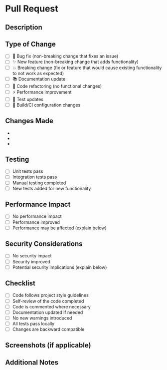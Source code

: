 # Pull Request

## Description
<!-- Provide a brief description of the changes -->

## Type of Change
<!-- Mark the relevant option with an "x" -->
- [ ] 🐛 Bug fix (non-breaking change that fixes an issue)
- [ ] ✨ New feature (non-breaking change that adds functionality)
- [ ] 💥 Breaking change (fix or feature that would cause existing functionality to not work as expected)
- [ ] 📚 Documentation update
- [ ] 🧹 Code refactoring (no functional changes)
- [ ] ⚡ Performance improvement
- [ ] 🧪 Test updates
- [ ] 🔧 Build/CI configuration changes

## Changes Made
<!-- List the specific changes made -->
- 
- 
- 

## Testing
<!-- Describe the testing performed -->
- [ ] Unit tests pass
- [ ] Integration tests pass
- [ ] Manual testing completed
- [ ] New tests added for new functionality

## Performance Impact
<!-- Describe any performance implications -->
- [ ] No performance impact
- [ ] Performance improved
- [ ] Performance may be affected (explain below)

## Security Considerations
<!-- Any security implications -->
- [ ] No security impact
- [ ] Security improved
- [ ] Potential security implications (explain below)

## Checklist
<!-- Verify all items before submitting -->
- [ ] Code follows project style guidelines
- [ ] Self-review of the code completed
- [ ] Code is commented where necessary
- [ ] Documentation updated if needed
- [ ] No new warnings introduced
- [ ] All tests pass locally
- [ ] Changes are backward compatible

## Screenshots (if applicable)
<!-- Add screenshots for UI changes -->

## Additional Notes
<!-- Any additional information or context -->